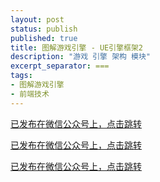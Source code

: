 ```yaml
---
layout: post
status: publish
published: true
title: 图解游戏引擎 - UE引擎框架2
description: "游戏 引擎 架构 模块"
excerpt_separator: ===
tags:
- 图解游戏引擎
- 前端技术
---
```


[已发布在微信公众号上，点击跳转](https://mp.weixin.qq.com/s/qg0Mt0hoUqAElChkQWnUFw)

[已发布在微信公众号上，点击跳转](https://mp.weixin.qq.com/s/qg0Mt0hoUqAElChkQWnUFw)

[已发布在微信公众号上，点击跳转](https://mp.weixin.qq.com/s/qg0Mt0hoUqAElChkQWnUFw)


